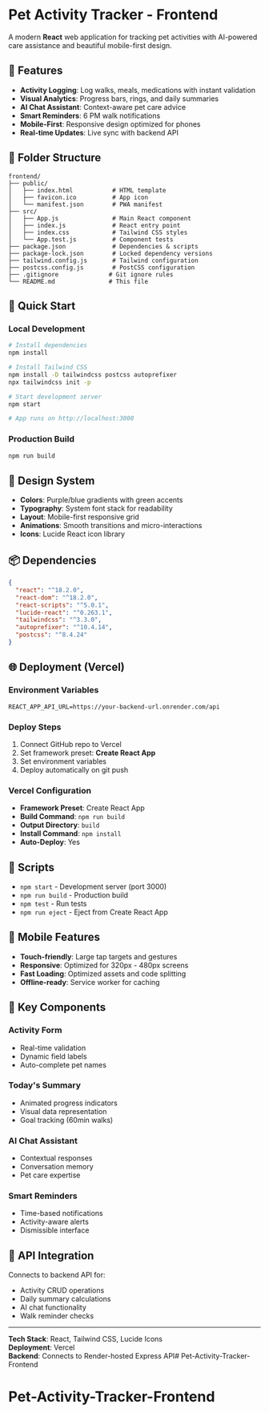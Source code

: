 # Pet Activity Tracker - Frontend

A modern **React** web application for tracking pet activities with AI-powered care assistance and beautiful mobile-first design.

## 🐾 Features

- **Activity Logging**: Log walks, meals, medications with instant validation
- **Visual Analytics**: Progress bars, rings, and daily summaries
- **AI Chat Assistant**: Context-aware pet care advice
- **Smart Reminders**: 6 PM walk notifications
- **Mobile-First**: Responsive design optimized for phones
- **Real-time Updates**: Live sync with backend API

## 📁 Folder Structure

```
frontend/
├── public/
│   ├── index.html           # HTML template
│   ├── favicon.ico          # App icon
│   └── manifest.json        # PWA manifest
├── src/
│   ├── App.js               # Main React component
│   ├── index.js             # React entry point
│   ├── index.css            # Tailwind CSS styles
│   └── App.test.js          # Component tests
├── package.json             # Dependencies & scripts
├── package-lock.json        # Locked dependency versions
├── tailwind.config.js       # Tailwind configuration
├── postcss.config.js        # PostCSS configuration
├── .gitignore              # Git ignore rules
└── README.md               # This file
```

## 🚀 Quick Start

### Local Development
```bash
# Install dependencies
npm install

# Install Tailwind CSS
npm install -D tailwindcss postcss autoprefixer
npx tailwindcss init -p

# Start development server
npm start

# App runs on http://localhost:3000
```

### Production Build
```bash
npm run build
```

## 🎨 Design System

- **Colors**: Purple/blue gradients with green accents
- **Typography**: System font stack for readability
- **Layout**: Mobile-first responsive grid
- **Animations**: Smooth transitions and micro-interactions
- **Icons**: Lucide React icon library

## 📦 Dependencies

```json
{
  "react": "^18.2.0",
  "react-dom": "^18.2.0",
  "react-scripts": "^5.0.1",
  "lucide-react": "^0.263.1",
  "tailwindcss": "^3.3.0",
  "autoprefixer": "^10.4.14",
  "postcss": "^8.4.24"
}
```

## 🌐 Deployment (Vercel)

### Environment Variables
```env
REACT_APP_API_URL=https://your-backend-url.onrender.com/api
```

### Deploy Steps
1. Connect GitHub repo to Vercel
2. Set framework preset: **Create React App**
3. Set environment variables
4. Deploy automatically on git push

### Vercel Configuration
- **Framework Preset**: Create React App
- **Build Command**: `npm run build`
- **Output Directory**: `build`
- **Install Command**: `npm install`
- **Auto-Deploy**: Yes

## 🔧 Scripts

- `npm start` - Development server (port 3000)
- `npm run build` - Production build
- `npm test` - Run tests
- `npm run eject` - Eject from Create React App

## 📱 Mobile Features

- **Touch-friendly**: Large tap targets and gestures
- **Responsive**: Optimized for 320px - 480px screens
- **Fast Loading**: Optimized assets and code splitting
- **Offline-ready**: Service worker for caching

## 🎯 Key Components

### Activity Form
- Real-time validation
- Dynamic field labels
- Auto-complete pet names

### Today's Summary
- Animated progress indicators
- Visual data representation
- Goal tracking (60min walks)

### AI Chat Assistant
- Contextual responses
- Conversation memory
- Pet care expertise

### Smart Reminders
- Time-based notifications
- Activity-aware alerts
- Dismissible interface

## 🔗 API Integration

Connects to backend API for:
- Activity CRUD operations
- Daily summary calculations
- AI chat functionality
- Walk reminder checks

---

**Tech Stack**: React, Tailwind CSS, Lucide Icons  
**Deployment**: Vercel  
**Backend**: Connects to Render-hosted Express API# Pet-Activity-Tracker-Frontend
# Pet-Activity-Tracker-Frontend
